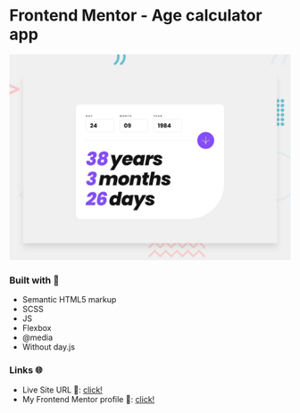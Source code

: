 # Frontend Mentor - Age calculator app

![Design preview for the Age calculator app coding challenge](./design/desktop-preview.jpg)

### Built with 🧱
- Semantic HTML5 markup
- SCSS
- JS
- Flexbox
- @media
- Without day.js

### Links 🌐

- Live Site URL 🔴: [click!](https://github.com/guiyee89/Age-calculator-FE-Mentor)
- My Frontend Mentor profile 👦: [click!](https://github.com/guiyee89)

